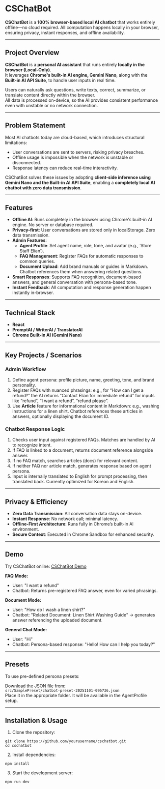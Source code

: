 # CSChatBot

**CSChatBot** is a **100% browser-based local AI chatbot** that works entirely offline—no cloud required. All computation happens locally in your browser, ensuring privacy, instant responses, and offline availability.

---

## Project Overview

**CSChatBot** is a **personal AI assistant** that runs entirely **locally in the browser (Local-Only)**.  
It leverages **Chrome's built-in AI engine, Gemini Nano**, along with the **Built-in AI API Suite**, to handle user inputs in real time.  

Users can naturally ask questions, write texts, correct, summarize, or translate content directly within the browser.  
All data is processed on-device, so the AI provides consistent performance even with unstable or no network connection.

---

## Problem Statement

Most AI chatbots today are cloud-based, which introduces structural limitations:

- User conversations are sent to servers, risking privacy breaches.  
- Offline usage is impossible when the network is unstable or disconnected.  
- Response latency can reduce real-time interactivity.

CSChatBot solves these issues by adopting **client-side inference using Gemini Nano and the Built-in AI API Suite**, enabling a **completely local AI chatbot with zero data transmission**.

---

## Features

- **Offline AI**: Runs completely in the browser using Chrome's built-in AI engine. No server or database required.  
- **Privacy-first**: User conversations are stored only in localStorage. Zero data transmission.  
- **Admin Features**:
  - **Agent Profile**: Set agent name, role, tone, and avatar (e.g., ‘Store Staff Elian’).  
  - **FAQ Management**: Register FAQs for automatic responses to common queries.  
  - **Document Upload**: Add brand manuals or guides in Markdown. Chatbot references them when answering related questions.  
- **Smart Responses**: Supports FAQ recognition, document-based answers, and general conversation with persona-based tone.  
- **Instant Feedback**: All computation and response generation happen instantly in-browser.

---

## Technical Stack

- **React**  
- **PromptAI / WriterAI / TranslatorAI**  
- **Chrome Built-in AI (Gemini Nano)**  

---

## Key Projects / Scenarios

### Admin Workflow
1. Define agent persona: profile picture, name, greeting, tone, and brand personality.  
2. Register FAQs with nuanced phrasings: e.g., for “How can I get a refund?” the AI returns “Contact Elian for immediate refund” for inputs like “refund”, “I want a refund”, “refund please”.  
3. Use **Article** feature for informational content in Markdown: e.g., washing instructions for a linen shirt. Chatbot references these articles in answers, optionally displaying the document ID.  

### Chatbot Response Logic
1. Checks user input against registered FAQs. Matches are handled by AI to recognize intent.  
2. If FAQ is linked to a document, returns document reference alongside answer.  
3. If no FAQ match, searches articles (docs) for relevant content.  
4. If neither FAQ nor article match, generates response based on agent persona.  
5. Input is internally translated to English for prompt processing, then translated back. Currently optimized for Korean and English.

---

## Privacy & Efficiency

- **Zero Data Transmission**: All conversation data stays on-device.  
- **Instant Response**: No network call; minimal latency.  
- **Offline-First Architecture**: Runs fully in Chrome’s built-in AI environment.  
- **Secure Context**: Executed in Chrome Sandbox for enhanced security.

---

## Demo

Try CSChatBot online: [CSChatBot Demo](https://google-chrome-built-in-ai-challenge.github.io/CSChatBot/)

**FAQ Mode:**
- User: "I want a refund"  
- Chatbot: Returns pre-registered FAQ answer, even for varied phrasings.

**Document Mode:**
- User: "How do I wash a linen shirt?"  
- Chatbot: "Related Document: Linen Shirt Washing Guide" → generates answer referencing the uploaded document.

**General Chat Mode:**
- User: "Hi"  
- Chatbot: Persona-based response: "Hello! How can I help you today?"

---

## Presets

To use pre-defined persona presets:

Download the JSON file from:  
   `src/SamplePreset/chatbot-preset-20251101-095736.json`  
Place it in the appropriate folder. It will be available in the AgentProfile setup.

---

## Installation & Usage

1. Clone the repository:
```
git clone https://github.com/yourusername/cschatbot.git
cd cschatbot
```

2.	Install dependencies:
```
npm install
```

3. Start the development server:
```
npm run dev
```
